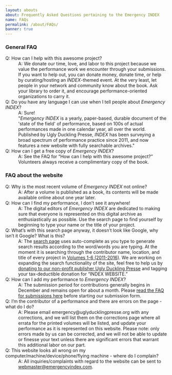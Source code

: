 ```yaml
---
layout: abouts
about: Frequently Asked Questions pertaining to the Emergency INDEX
name: FAQs
permalink: /about/FAQs/
banner: true
---
```


### General FAQ

<dl class ="faq">
  <dt>Q: How can I help with this awesome project?</dt>
  <dd>A: We donate our time, love, and labor to this project because we value the performance work we encounter through your submissions. If you want to help out, you can donate money, donate time, or help by curating/hosting an <em>INDEX</em>-themed event. At the very least, let people in your network and community know about the book. Ask your library to order it, and encourage performance-oriented organizations to carry it.</dd>

  <dt>Q: Do you have any language I can use when I tell people about <em>Emergency INDEX</em>?</dt>
  <dd>A: Sure!<br>
  "<em>Emergency INDEX</em> is a yearly, paper-based, durable document of the 'state of the field' of performance, based on 100s of actual performances made in one calendar year, all over the world. Published by Ugly Duckling Presse, <em>INDEX</em> has been surveying a broad spectrum of performance practice since 2011, and now features a new website with fully searchable archives."</dd>

  <dt>Q: How can I get a free copy of <em>Emergency INDEX</em>?</dt>
  <dd>A: See the FAQ for “How can I help with this awesome project?” Volunteers always receive a complimentary copy of the book.</dd>
</dl>

### FAQ about the website

<dl class="faq">
  <dt>Q: Why is the most recent volume of <em>Emergency INDEX</em> not online?</dt>
  <dd>A: After a volume is published as a book, its contents will be made available online about one year later.</dd>

  <dt>Q: How can I find my performance, I don’t see it anywhere!</dt>
  <dd>A: The digital editors of <em>Emergency INDEX</em> are dedicated to making sure that everyone is represented on this digital archive as enthusiastically as possible. Use the search page to find yourself by beginning to type your name or the title of your project.</dd>

  <dt>Q: What’s with this search page anyway, it doesn’t look like Google, why isn’t it Google? What is this?</dt>
  <dd>A: The <a href="/archive/search-archives/">search page</a> uses auto-complete as you type to generate search results according to the word/words you are typing. At the moment it is searching through the contributor name, location, and title of every project in <a href="/archive/volumes/">Volumes 1-6 (2011-2016)</a>. We are working on expanding the search functionality of the site, feel free to help us by <a href="https://www.uglyducklingpresse.org/support/" target="_blank">donating to our non-profit publisher Ugly Duckling Presse</a> and tagging your tax-deductible donation for “INDEX WEBSITE.”</dd>

  <dt>Q: How can I add my performance to <em>Emergency INDEX</em>?</dt>
  <dd>A: The submission period for contributions generally begins in December and remains open for about a month. Please <a href="/submission-FAQ/">read the FAQ for submissions here</a> before starting our submission form.</dd>

  <dt>Q: I’m the contributor of a performance and there are errors on the page - what do I do?</dt>
  <dd>A: Please email emergency@uglyducklingpresse.org with any corrections, and we will list them on the corrections page where all errata for the printed volumes will be listed, and update your performance as it is represented on this website. Please note: only errors made by us can be corrected, and we will not be able to update or finesse your text unless there are significant errors that warrant this additional labor on our part.</dd>

  <dt>Q: This website looks all wrong on my computer/machine/device/phone/flying machine - where do I complain?</dt>
  <dd>A: All inquiries/complaints with regard to the website can be sent to <a href="mailto:webmaster@emergencyindex.com">webmaster@emergencyindex.com</a>.</dd>
</dl>

